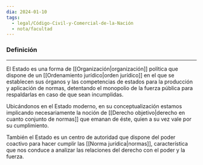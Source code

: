 ```yaml
---
dia: 2024-01-10
tags:
  - legal/Código-Civil-y-Comercial-de-la-Nación
  - nota/facultad
---
```

### Definición
---
El Estado es una forma de [[Organización|organización]] política que dispone de un [[Ordenamiento jurídico|orden jurídico]] en el que se establecen sus órganos y las competencias de estados para la producción y aplicación de normas, detentando el monopolio de la fuerza pública para respaldarlas en caso de que sean incumplidas.

Ubicándonos en el Estado moderno, en su conceptualización estamos implicando necesariamente la noción de [[Derecho objetivo|derecho en cuanto conjunto de normas]] que emanan de éste, quien a su vez vale por su cumplimiento.

También el Estado es un centro de autoridad que dispone del poder coactivo para hacer cumplir las [[Norma jurídica|normas]], característica que nos conduce a analizar las relaciones del derecho con el poder y la fuerza.